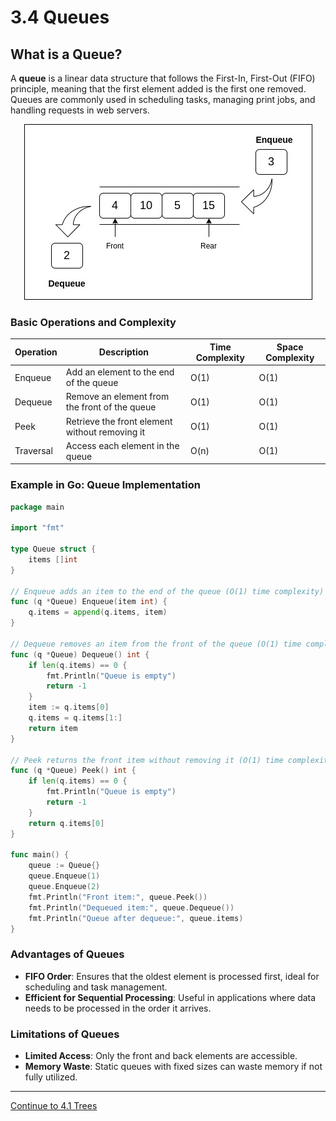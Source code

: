 
# 3.4 Queues

## What is a Queue?

A **queue** is a linear data structure that follows the First-In, First-Out (FIFO) principle, meaning that the first element added is the first one removed. Queues are commonly used in scheduling tasks, managing print jobs, and handling requests in web servers.

<p align="center">
  <img src="./images/queue.jpg" />
</p>

### Basic Operations and Complexity

| Operation   | Description                                     | Time Complexity | Space Complexity |
|-------------|-------------------------------------------------|-----------------|------------------|
| Enqueue     | Add an element to the end of the queue          | O(1)            | O(1)             |
| Dequeue     | Remove an element from the front of the queue   | O(1)            | O(1)             |
| Peek        | Retrieve the front element without removing it  | O(1)            | O(1)             |
| Traversal   | Access each element in the queue                | O(n)            | O(1)             |

### Example in Go: Queue Implementation

```go
package main

import "fmt"

type Queue struct {
    items []int
}

// Enqueue adds an item to the end of the queue (O(1) time complexity)
func (q *Queue) Enqueue(item int) {
    q.items = append(q.items, item)
}

// Dequeue removes an item from the front of the queue (O(1) time complexity)
func (q *Queue) Dequeue() int {
    if len(q.items) == 0 {
        fmt.Println("Queue is empty")
        return -1
    }
    item := q.items[0]
    q.items = q.items[1:]
    return item
}

// Peek returns the front item without removing it (O(1) time complexity)
func (q *Queue) Peek() int {
    if len(q.items) == 0 {
        fmt.Println("Queue is empty")
        return -1
    }
    return q.items[0]
}

func main() {
    queue := Queue{}
    queue.Enqueue(1)
    queue.Enqueue(2)
    fmt.Println("Front item:", queue.Peek())
    fmt.Println("Dequeued item:", queue.Dequeue())
    fmt.Println("Queue after dequeue:", queue.items)
}
```

### Advantages of Queues

- **FIFO Order**: Ensures that the oldest element is processed first, ideal for scheduling and task management.
- **Efficient for Sequential Processing**: Useful in applications where data needs to be processed in the order it arrives.

### Limitations of Queues

- **Limited Access**: Only the front and back elements are accessible.
- **Memory Waste**: Static queues with fixed sizes can waste memory if not fully utilized.

---

[Continue to 4.1 Trees](./4_1_Trees.md)
